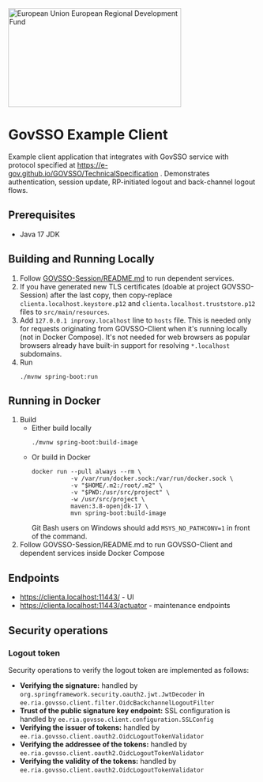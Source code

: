 <img src="src/main/resources/static/assets/eu_regional_development_fund_horizontal.jpg" width="350" height="200" alt="European Union European Regional Development Fund"/>

# GovSSO Example Client

Example client application that integrates with GovSSO service with protocol specified
at https://e-gov.github.io/GOVSSO/TechnicalSpecification . Demonstrates authentication, session update, RP-initiated
logout and back-channel logout flows.

## Prerequisites

* Java 17 JDK

## Building and Running Locally

1. Follow [GOVSSO-Session/README.md](https://github.com/e-gov/GOVSSO-Session/blob/master/README.md) to run dependent
   services.
2. If you have generated new TLS certificates (doable at project GOVSSO-Session) after the last copy, then copy-replace
   `clienta.localhost.keystore.p12` and `clienta.localhost.truststore.p12` files to `src/main/resources`.
3. Add `127.0.0.1 inproxy.localhost` line to `hosts` file. This is needed only for requests originating from
   GOVSSO-Client when it's running locally (not in Docker Compose). It's not needed for web browsers as popular browsers
   already have built-in support for resolving `*.localhost` subdomains.
4. Run
   ```shell 
   ./mvnw spring-boot:run
   ```

## Running in Docker

1. Build
    * Either build locally
      ```shell
      ./mvnw spring-boot:build-image
      ```
    * Or build in Docker
      ```shell
      docker run --pull always --rm \
                 -v /var/run/docker.sock:/var/run/docker.sock \
                 -v "$HOME/.m2:/root/.m2" \
                 -v "$PWD:/usr/src/project" \
                 -w /usr/src/project \
                 maven:3.8-openjdk-17 \
                 mvn spring-boot:build-image
      ```
      Git Bash users on Windows should add `MSYS_NO_PATHCONV=1` in front of the command.
2. Follow GOVSSO-Session/README.md to run GOVSSO-Client and dependent services inside Docker Compose

## Endpoints

* https://clienta.localhost:11443/ - UI
* https://clienta.localhost:11443/actuator - maintenance endpoints

## Security operations

### Logout token

Security operations to verify the logout token are implemented as follows:

* **Verifying the signature:** handled by `org.springframework.security.oauth2.jwt.JwtDecoder`
  in `ee.ria.govsso.client.filter.OidcBackchannelLogoutFilter`
* **Trust of the public signature key endpoint:** SSL configuration is handled
  by `ee.ria.govsso.client.configuration.SSLConfig`
* **Verifying the issuer of tokens:** handled by `ee.ria.govsso.client.oauth2.OidcLogoutTokenValidator`
* **Verifying the addressee of the tokens:** handled by `ee.ria.govsso.client.oauth2.OidcLogoutTokenValidator`
* **Verifying the validity of the tokens:** handled by `ee.ria.govsso.client.oauth2.OidcLogoutTokenValidator`
